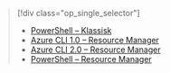 > [!div class="op_single_selector"]
> - [PowerShell – Klassisk](../articles/dns/dns-reverse-dns-record-operations-classic-ps.md)
> - [Azure CLI 1.0 – Resource Manager](../articles/dns/dns-reverse-dns-record-operations-cli-nodejs.md)
> - [Azure CLI 2.0 – Resource Manager](../articles/dns/dns-reverse-dns-record-operations-cli.md)
> - [PowerShell – Resource Manager](../articles/dns/dns-reverse-dns-record-operations-ps.md)